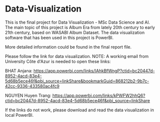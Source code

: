 # Data-Visualization
This is the final project for Data Visualization - MSc Data Science and AI. The main topic of this project is Album Era from lately 20th century to early 21th century, based on WASABI Album Dataset. The data visualization software that has been used in this project is PowerBI.

More detailed information could be found in the final report file.

Please follow the link for data visualization. NOTE: A working email from University Côte d'Azur is needed to open these links:

BHAT Anjana: https://app.powerbi.com/links/IAhkBfWngP?ctid=bc20447d-8952-4acd-83e4-5d68b5ece46f&pbi_source=linkShare&bookmarkGuid=868212b2-9b7c-42cc-9336-433580ac4fc9

NGUYEN Huyen Trang: https://app.powerbi.com/links/kPWFW2hhQ6?ctid=bc20447d-8952-4acd-83e4-5d68b5ece46f&pbi_source=linkShare

If the links do not work, please download and read the data visualization in local PowerBI. 
